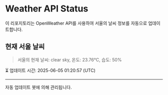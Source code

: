 
# Weather API Status

이 리포지토리는 OpenWeather API를 사용하여 서울의 날씨 정보를 자동으로 업데이트합니다.

## 현재 서울 날씨
> 서울의 현재 날씨: clear sky, 온도: 23.76°C, 습도: 50%

⏳ 업데이트 시간: 2025-06-05 01:20:57 (UTC)

---
자동 업데이트 봇에 의해 관리됩니다.
